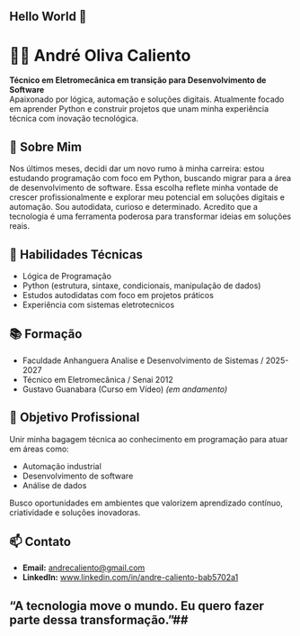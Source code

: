 ## Hello World 👋 ##
# 👨‍💻 André Oliva Caliento

**Técnico em Eletromecânica em transição para Desenvolvimento de Software**  
Apaixonado por lógica, automação e soluções digitais. Atualmente focado em aprender Python e construir projetos que unam minha experiência técnica com inovação tecnológica.
## 🚀 Sobre Mim
Nos últimos meses, decidi dar um novo rumo à minha carreira: estou estudando programação com foco em Python, buscando migrar para a área de desenvolvimento de software. Essa escolha reflete minha vontade de crescer profissionalmente e explorar meu potencial em soluções digitais e automação.
Sou autodidata, curioso e determinado. Acredito que a tecnologia é uma ferramenta poderosa para transformar ideias em soluções reais.
## 🧠 Habilidades Técnicas

- Lógica de Programação
- Python (estrutura, sintaxe, condicionais, manipulação de dados)
- Estudos autodidatas com foco em projetos práticos
- Experiência com sistemas eletrotecnicos 
## 📚 Formação
- Faculdade Anhanguera Analise e Desenvolvimento de Sistemas / 2025-2027
- Técnico em Eletromecânica  / Senai 2012
- Gustavo Guanabara (Curso em Vídeo) *(em andamento)*
## 🎯 Objetivo Profissional
Unir minha bagagem técnica ao conhecimento em programação para atuar em áreas como:
- Automação industrial  
- Desenvolvimento de software  
- Análise de dados  

 Busco oportunidades em ambientes que valorizem aprendizado contínuo, criatividade e soluções inovadoras.
## 📫 Contato

- **Email:** andrecaliento@gmail.com 
- **LinkedIn:** www.linkedin.com/in/andre-caliento-bab5702a1

## “A tecnologia move o mundo. Eu quero fazer parte dessa transformação.”##

<!--
**caliento313/caliento313** is a ✨ _special_ ✨ repository because its `README.md` (this file) appears on your GitHub profile.

Here are some ideas to get you started:

- 🔭 I’m currently working on ...
- 🌱 I’m currently learning ...
- 👯 I’m looking to collaborate on ...
- 🤔 I’m looking for help with ...
- 💬 Ask me about ...
- 📫 How to reach me: ...
- 😄 Pronouns: ...
- ⚡ Fun fact: ...
-->
